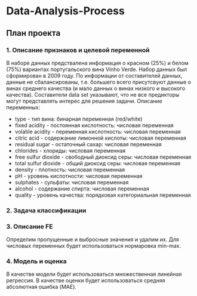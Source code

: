 # Data-Analysis-Process

## План проекта

### 1. Описание признаков и целевой переменной
В наборе данных предствалена информация о красном (25%) и белом (75%) вариантах португальского вина Vinho Verde. Набор данных был сформирован в 2009 году.
По информации от составителей данных, данные не сбалансированы, т.е. большего всего присутсвуют данные о винах среднего качества (и мало данных о винах низкого и высокого качества). Составители data set указывают, что не все предикторы могут представлять интерес для решения задачи.
Описание переменных:
* type - тип вина: бинарная переменная (red/white)
* fixed acidity - постоянная кислотность: числовая переменная
* volatile acidity - переменная кислотность: числовая переменная
* citric acid - содержание лимонной кислоты: числовая переменная
* residual sugar - остаточный сахар: числовая переменная
* chlorides - хлориды: числовая переменная
* free sulfur dioxide - свободный диоксид серы: числовая переменная
* total sulfur dioxide - общий диоксид серы: числовая переменная
* density - плотность: числовая переменная
* pH - уровень кислотности: числовая переменная
* sulphates - сульфаты: числовая переменная
* alcohol - содержание спирта: числовая переменная
* quality - уровень качества: порядковая категориальная переменная

### 2. Задача классификации

### 3. Описание FE
Определим пропущенные и выбросные значения и удалим их. Для числовых переменных будет использоваться нормаровка min-max.

### 4. Модель и оценка
В качестве модели будет использоваться множественная линейная регрессия.
В качестве оценки будет использоваться средняя абсолютная ошибка (MAE).
